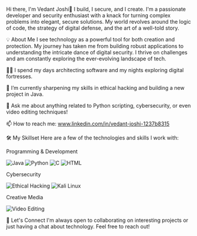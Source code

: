 Hi there, I'm Vedant Joshi👋
I build, I secure, and I create.
I'm a passionate developer and security enthusiast with a knack for turning complex problems into elegant, secure solutions. My world revolves around the logic of code, the strategy of digital defense, and the art of a well-told story.

💡 About Me
I see technology as a powerful tool for both creation and protection. My journey has taken me from building robust applications to understanding the intricate dance of digital security. I thrive on challenges and am constantly exploring the ever-evolving landscape of tech.

👨‍💻 I spend my days architecting software and my nights exploring digital fortresses.

🔭 I’m currently sharpening my skills in ethical hacking and building a new project in Java.

💬 Ask me about anything related to Python scripting, cybersecurity, or even video editing techniques!

📫 How to reach me: www.linkedin.com/in/vedant-joshi-1237b8315

🛠️ My Skillset
Here are a few of the technologies and skills I work with:

Programming & Development

<p>
<img src="https://img.shields.io/badge/Java-ED8B00?style=for-the-badge&logo=openjdk&logoColor=white" alt="Java"/>
<img src="https://img.shields.io/badge/Python-3776AB?style=for-the-badge&logo=python&logoColor=white" alt="Python"/>
<img src="https://www.google.com/search?q=https://img.shields.io/badge/C-A8B9CC%3Fstyle%3Dfor-the-badge%26logo%3Dc%26logoColor%3Dblack" alt="C"/>
<img src="https://www.google.com/search?q=https://img.shields.io/badge/HTML5-E34F26%3Fstyle%3Dfor-the-badge%26logo%3Dhtml5%26logoColor%3Dwhite" alt="HTML"/>
</p>

Cybersecurity

<p>
<img src="https://www.google.com/search?q=https://img.shields.io/badge/Ethical_Hacking-000000%3Fstyle%3Dfor-the-badge%26logo%3Dhackthebox%26logoColor%3Dwhite" alt="Ethical Hacking"/>
<img src="https://www.google.com/search?q=https://img.shields.io/badge/Kali_Linux-557C94%3Fstyle%3Dfor-the-badge%26logo%3Dkalilinux%26logoColor%3Dwhite" alt="Kali Linux"/>
</p>

Creative Media

<p>
<img src="https://www.google.com/search?q=https://img.shields.io/badge/Video_Editing-9B59B6%3Fstyle%3Dfor-the-badge%26logo%3Dadobe-premiere-pro%26logoColor%3Dwhite" alt="Video Editing"/>
</p>

🔗 Let's Connect
I'm always open to collaborating on interesting projects or just having a chat about technology. Feel free to reach out!

<!--
You can uncomment these and add your own links!


-->
